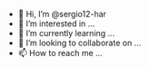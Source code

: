 - 👋 Hi, I’m @sergio12-har
- 👀 I’m interested in ...
- 🌱 I’m currently learning ...
- 💞️ I’m looking to collaborate on ...
- 📫 How to reach me ...

<!---
sergio12-har/sergio12-har is a ✨ special ✨ repository because its `README.md` (this file) appears on your GitHub profile.
You can click the Preview link to take a look at your changes.
--->
